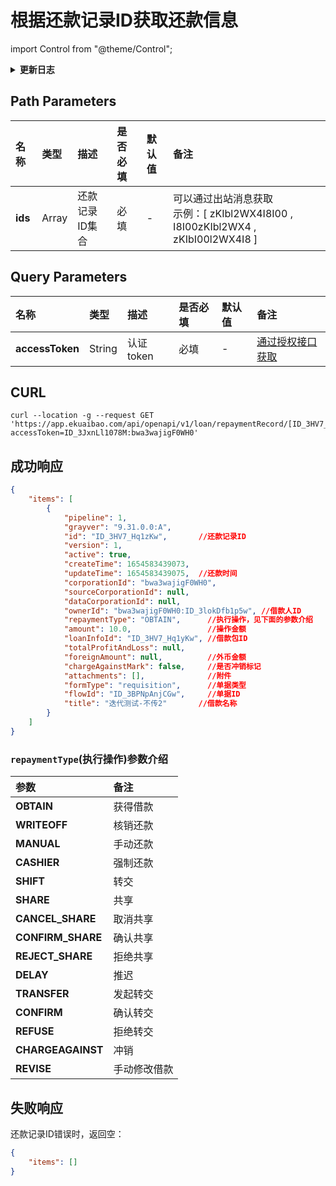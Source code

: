 # 根据还款记录ID获取还款信息

import Control from "@theme/Control";

<Control
method="GET"
url="/api/openapi/v1/loan/repaymentRecord/[`ids`]"
/>

<details>
  <summary><b>更新日志</b></summary>
  <div>

  [**1.7.1**](/docs/open-api/notice/update-log#171) -> 🆕 新增了本接口。<br/>

  </div>
</details>

## Path Parameters
| 名称 | 类型 | 描述 | 是否必填 | 默认值 | 备注 |
| :--- | :--- | :--- | :--- |:--- | :--- |
| **ids**         | Array   | 还款记录ID集合 | 必填 | - | 可以通过出站消息获取<br/>示例：[ zKIbl2WX4I8I00 , I8I00zKIbl2WX4 , zKIbI00l2WX4I8 ] |

## Query Parameters

| 名称 | 类型 | 描述 | 是否必填 | 默认值 | 备注 |
| :--- | :--- | :--- | :--- |:--- | :--- |
| **accessToken** | String  | 认证token | 必填 | - |  [通过授权接口获取](/docs/open-api/getting-started/auth) |

## CURL
```shell
curl --location -g --request GET 'https://app.ekuaibao.com/api/openapi/v1/loan/repaymentRecord/[ID_3HV7_Hq1zKw]?accessToken=ID_3JxnLl1078M:bwa3wajigF0WH0'
```

## 成功响应

```json
{
    "items": [
        {
            "pipeline": 1,
            "grayver": "9.31.0.0:A",
            "id": "ID_3HV7_Hq1zKw",       //还款记录ID
            "version": 1,
            "active": true,
            "createTime": 1654583439073,
            "updateTime": 1654583439075,  //还款时间
            "corporationId": "bwa3wajigF0WH0",
            "sourceCorporationId": null,
            "dataCorporationId": null,
            "ownerId": "bwa3wajigF0WH0:ID_3lokDfb1p5w", //借款人ID
            "repaymentType": "OBTAIN",      //执行操作，见下面的参数介绍
            "amount": 10.0,                 //操作金额
            "loanInfoId": "ID_3HV7_Hq1yKw", //借款包ID
            "totalProfitAndLoss": null,
            "foreignAmount": null,          //外币金额
            "chargeAgainstMark": false,     //是否冲销标记
            "attachments": [],              //附件
            "formType": "requisition",      //单据类型
            "flowId": "ID_3BPNpAnjCGw",     //单据ID
            "title": "迭代测试-不传2"       //借款名称
        }
    ]
}
```

### `repaymentType`(执行操作)参数介绍
| 参数  | 备注 |
| :--- | :--- |
| **OBTAIN**     | 获得借款 |
| **WRITEOFF**   | 核销还款 |
| **MANUAL**     | 手动还款 |
| **CASHIER**    | 强制还款 |
| **SHIFT**      | 转交 |
| **SHARE**      | 共享 |
| **CANCEL_SHARE**   | 取消共享 |
| **CONFIRM_SHARE**  | 确认共享 |
| **REJECT_SHARE**   | 拒绝共享 |
| **DELAY**     | 推迟 |
| **TRANSFER**  | 发起转交 |
| **CONFIRM**   | 确认转交 |
| **REFUSE**    | 拒绝转交 |
| **CHARGEAGAINST** | 冲销 |
| **REVISE**    | 手动修改借款 |

## 失败响应
还款记录ID错误时，返回空：
```json
{
    "items": []
}
```


